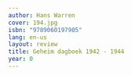 ```yaml
---
author: Hans Warren
cover: 194.jpg
isbn: "9789060197905"
lang: en-us
layout: review
title: Geheim dagboek 1942 - 1944
year: 0
---
```

